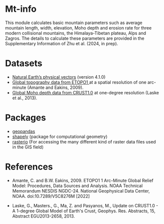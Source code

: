 # Mt-info

This module calculates basic mountain parameters such as average mountain length, width, elevation, Moho depth and erosion rate 
for three modern collisional mountains, the Himalaya-Tibetan plateau, Alps and Zagros. The details to calculate these parameters are provided in the Supplementary Information of Zhu et al. (2024, in prep). 


# Datasets
- [Natural Earth’s physical vectors](https://www.naturalearthdata.com/downloads/50m-physical-vectors/50m-physical-labels/) (version 4.1.0)
- [Global topography data from ETOPO1 ](https://www.ncei.noaa.gov/products/etopo-global-relief-model) at a spatial resolution of one arc-minute (Amante and Eakins, 2009).
- [Global Moho depth data from CRUST1.0](https://igppweb.ucsd.edu/~gabi/crust1.html) at one-degree resolution (Laske et al., 2013). 


# Packages
- [geopandas](https://geopandas.org/)
- [shapely](https://shapely.readthedocs.io/en/stable/manual.html) (package for computational geometry)
- [rasterio](https://rasterio.readthedocs.io/en/latest/intro.html) (For accessing the many different kind of raster data files used in the GIS field)


# References
- Amante, C. and B.W. Eakins, 2009. ETOPO1 1 Arc-Minute Global Relief Model: Procedures, Data Sources and Analysis. NOAA Technical Memorandum NESDIS NGDC-24. National Geophysical Data Center, NOAA. doi:10.7289/V5C8276M [2022]

- Laske, G., Masters., G., Ma, Z. and Pasyanos, M., Update on CRUST1.0 - A 1-degree Global Model of Earth's Crust, Geophys. Res. Abstracts, 15, Abstract EGU2013-2658, 2013.



